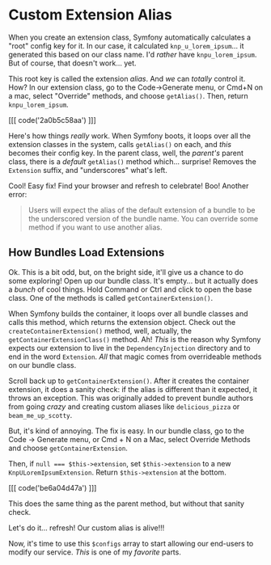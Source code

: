 # Custom Extension Alias

When you create an extension class, Symfony automatically calculates a "root" config
key for it. In our case, it calculated `knp_u_lorem_ipsum`... it generated this based
on our class name. I'd *rather* have `knpu_lorem_ipsum`. But of course, that doesn't
work... yet.

This root key is called the extension *alias*. And *we* can *totally* control it.
How? In our extension class, go to the Code->Generate menu, or Cmd+N on a mac, select
"Override" methods, and choose `getAlias()`. Then, return `knpu_lorem_ipsum`.

[[[ code('2a0b5c58aa') ]]]

Here's how things *really* work. When Symfony boots, it loops over all the extension
classes in the system, calls `getAlias()` on each, and *this* becomes their config
key. In the parent class, well, the *parent's* parent class, there is a *default*
`getAlias()` method which... surprise! Removes the `Extension` suffix, and "underscores"
what's left.

Cool! Easy fix! Find your browser and refresh to celebrate! Boo! Another error:

> Users will expect the alias of the default extension of a bundle to be the
> underscored version of the bundle name. You can override some method if you want
> to use another alias.

## How Bundles Load Extensions

Ok. This is a bit odd, but, on the bright side, it'll give us a chance to do some
exploring! Open up our bundle class. It's empty... but it actually does a *bunch*
of cool things. Hold Command or Ctrl and click to open the base class. One of the
methods is called `getContainerExtension()`.

When Symfony builds the container, it loops over all bundle classes and calls this
method, which returns the extension object. Check out the `createContainerExtension()`
method, well, actually, the `getContainerExtensionClass()` method. Ah! *This* is
the reason why Symfony expects our extension to live in the `DependencyInjection`
directory and to end in the word `Extension`. *All* that magic comes from overrideable
methods on our bundle class.

Scroll back up to `getContainerExtension()`. After it creates the container extension,
it does a sanity check: if the alias is different than it expected, it throws an
exception. This was originally added to prevent bundle authors from going *crazy*
and creating custom aliases like `delicious_pizza` or `beam_me_up_scotty`.

But, it's kind of annoying. The fix is easy. In our bundle class, go to the
Code -> Generate menu, or Cmd + N on a Mac, select Override Methods and choose
`getContainerExtension`.

Then, if `null === $this->extension`, set `$this->extension` to a new
`KnpULoremIpsumExtension`. Return `$this->extension` at the bottom.

[[[ code('be6a04d47a') ]]]

This does the same thing as the parent method, but without that sanity check.

Let's do it... refresh! Our custom alias is alive!!!

Now, it's time to use this `$configs` array to start allowing our end-users to
modify our service. *This* is one of my *favorite* parts.
